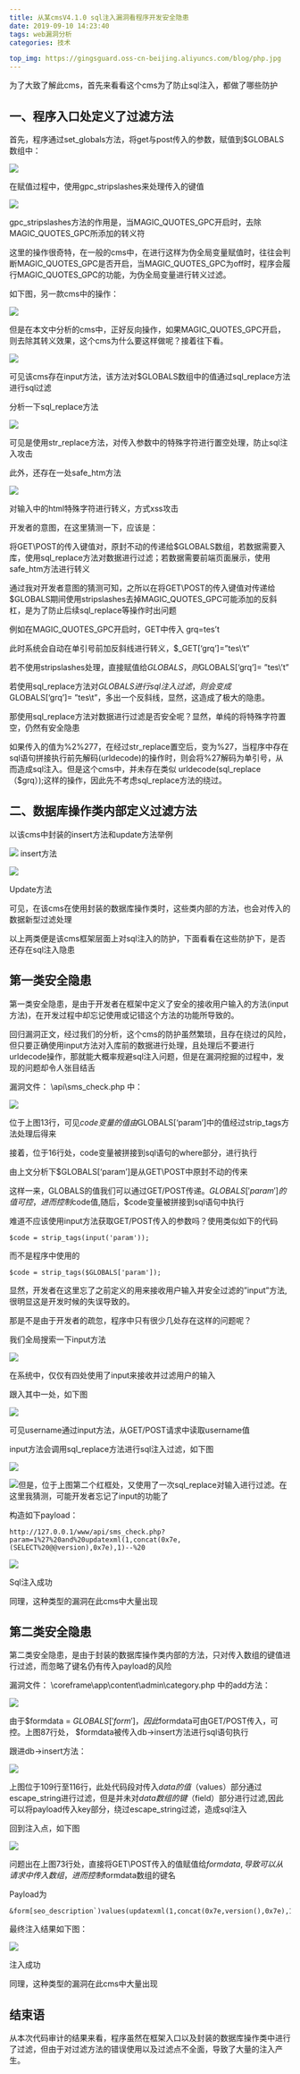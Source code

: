 ```yaml
---
title: 从某cmsV4.1.0 sql注入漏洞看程序开发安全隐患
date: 2019-09-10 14:23:40
tags: web漏洞分析
categories: 技术

top_img: https://gingsguard.oss-cn-beijing.aliyuncs.com/blog/php.jpg
---
```


为了大致了解此cms，首先来看看这个cms为了防止sql注入，都做了哪些防护

<!--more-->

## 一、程序入口处定义了过滤方法

首先，程序通过set_globals方法，将get与post传入的参数，赋值到$GLOBALS数组中：

![](https://xzfile.aliyuncs.com/media/upload/picture/20190903143634-2c709cc0-ce15-1.png)

在赋值过程中，使用gpc_stripslashes来处理传入的键值

 

![](https://xzfile.aliyuncs.com/media/upload/picture/20190903143649-351daaf2-ce15-1.png)

gpc_stripslashes方法的作用是，当MAGIC_QUOTES_GPC开启时，去除MAGIC_QUOTES_GPC所添加的转义符

 

这里的操作很奇特，在一般的cms中，在进行这样为伪全局变量赋值时，往往会判断MAGIC_QUOTES_GPC是否开启，当MAGIC_QUOTES_GPC为off时，程序会履行MAGIC_QUOTES_GPC的功能，为伪全局变量进行转义过滤。

如下图，另一款cms中的操作：

![](https://xzfile.aliyuncs.com/media/upload/picture/20190903143700-3c11e59e-ce15-1.png)

 

但是在本文中分析的cms中，正好反向操作，如果MAGIC_QUOTES_GPC开启，则去除其转义效果，这个cms为什么要这样做呢？接着往下看。

![](https://xzfile.aliyuncs.com/media/upload/picture/20190903143712-4332d9fa-ce15-1.png)

可见该cms存在input方法，该方法对$GLOBALS数组中的值通过sql_replace方法进行sql过滤

分析一下sql_replace方法

![](https://xzfile.aliyuncs.com/media/upload/picture/20190903143725-4a91ca4e-ce15-1.png)

可见是使用str_replace方法，对传入参数中的特殊字符进行置空处理，防止sql注入攻击

 

此外，还存在一处safe_htm方法

![](https://xzfile.aliyuncs.com/media/upload/picture/20190903143739-534b155a-ce15-1.png)

对输入中的html特殊字符进行转义，方式xss攻击

 

开发者的意图，在这里猜测一下，应该是：

将GET\POST的传入键值对，原封不动的传递给$GLOBALS数组，若数据需要入库，使用sql_replace方法对数据进行过滤；若数据需要前端页面展示，使用safe_htm方法进行转义

 

通过我对开发者意图的猜测可知，之所以在将GET\POST的传入键值对传递给$GLOBALS期间使用stripslashes去掉MAGIC_QUOTES_GPC可能添加的反斜杠，是为了防止后续sql_replace等操作时出问题

 

例如在MAGIC_QUOTES_GPC开启时，GET中传入 grq=tes’t

此时系统会自动在单引号前加反斜线进行转义，$_GET[‘grq’]=”tes\’t”

若不使用stripslashes处理，直接赋值给$GLOBALS，则$GLOBALS[‘grq’]= ”tes\’t”

若使用sql_replace方法对$GLOBALS进行sql注入过滤，则会变成$GLOBALS[‘grq’]= ”tes\t”，多出一个反斜线，显然，这造成了极大的隐患。

 

那使用sql_replace方法对数据进行过滤是否安全呢？显然，单纯的将特殊字符置空，仍然有安全隐患

如果传入的值为%2%277，在经过str_replace置空后，变为%27，当程序中存在sql语句拼接执行前先解码(urldecode)的操作时，则会将%27解码为单引号，从而造成sql注入。但是这个cms中，并未存在类似 urldecode(sql_replace（$grq）);这样的操作，因此先不考虑sql_replace方法的绕过。

 

## 二、数据库操作类内部定义过滤方法

以该cms中封装的insert方法和update方法举例

![](https://xzfile.aliyuncs.com/media/upload/picture/20190903143754-5c2705f8-ce15-1.png)
insert方法

 

![](https://xzfile.aliyuncs.com/media/upload/picture/20190903143808-64177b1c-ce15-1.png)

Update方法

可见，在该cms在使用封装的数据库操作类时，这些类内部的方法，也会对传入的数据新型过滤处理

 

以上两类便是该cms框架层面上对sql注入的防护，下面看看在这些防护下，是否还存在sql注入隐患

 

## 第一类安全隐患

第一类安全隐患，是由于开发者在框架中定义了安全的接收用户输入的方法(input方法)，在开发过程中却忘记使用或记错这个方法的功能所导致的。

 

回归漏洞正文，经过我们的分析，这个cms的防护虽然繁琐，且存在绕过的风险，但只要正确使用input方法对入库前的数据进行处理，且处理后不要进行urldecode操作，那就能大概率规避sql注入问题，但是在漏洞挖掘的过程中，发现的问题却令人张目结舌

 


漏洞文件： \api\sms_check.php 中：

![](https://xzfile.aliyuncs.com/media/upload/picture/20190903143823-6d5fab0e-ce15-1.png)

位于上图13行，可见$code变量的值由$GLOBALS[‘param’]中的值经过strip_tags方法处理后得来

接着，位于16行处，code变量被拼接到sql语句的where部分，进行执行

 

由上文分析下$GLOBALS[‘param’]是从GET\POST中原封不动的传来

这样一来，GLOBALS的值我们可以通过GET/POST传递。$GLOBALS['param']的值可控，进而控制$code值,随后，$code变量被拼接到sql语句中执行

 

难道不应该使用input方法获取GET/POST传入的参数吗？使用类似如下的代码

```
$code = strip_tags(input('param'));
```

而不是程序中使用的

```
$code = strip_tags($GLOBALS['param']);
```

显然，开发者在这里忘了之前定义的用来接收用户输入并安全过滤的”input”方法,很明显这是开发时候的失误导致的。

 

那是不是由于开发者的疏忽，程序中只有很少几处存在这样的问题呢？

我们全局搜索一下input方法

![](https://xzfile.aliyuncs.com/media/upload/picture/20190903143842-78e8b7ae-ce15-1.png)

在系统中，仅仅有四处使用了input来接收并过滤用户的输入

 

跟入其中一处，如下图

![](https://xzfile.aliyuncs.com/media/upload/picture/20190903143856-8145a11e-ce15-1.png)

可见username通过input方法，从GET/POST请求中读取username值

 

input方法会调用sql_replace方法进行sql注入过滤，如下图

![](https://xzfile.aliyuncs.com/media/upload/picture/20190903143908-883203d2-ce15-1.png)

 

![](https://xzfile.aliyuncs.com/media/upload/picture/20190903143921-8fcb2678-ce15-1.png)但是，位于上图第二个红框处，又使用了一次sql_replace对输入进行过滤。在这里我猜测，可能开发者忘记了input的功能了

 

构造如下payload：

```
http://127.0.0.1/www/api/sms_check.php?param=1%27%20and%20updatexml(1,concat(0x7e,(SELECT%20@@version),0x7e),1)--%20
```

![](https://xzfile.aliyuncs.com/media/upload/picture/20190903145216-5dee9598-ce17-1.png)

Sql注入成功

同理，这种类型的漏洞在此cms中大量出现

 

## 第二类安全隐患

第二类安全隐患，是由于封装的数据库操作类内部的方法，只对传入数组的键值进行过滤，而忽略了键名仍有传入payload的风险

漏洞文件： \coreframe\app\content\admin\category.php 中的add方法：

![](https://xzfile.aliyuncs.com/media/upload/picture/20190903143959-a644fe06-ce15-1.png)

由于$formdata = $GLOBALS['form']，因此$formdata可由GET/POST传入，可控。上图87行处， $formdata被传入db->insert方法进行sql语句执行

 

跟进db->insert方法：

![](https://xzfile.aliyuncs.com/media/upload/picture/20190903144014-af91e97e-ce15-1.png)

上图位于109行至116行，此处代码段对传入$data的值（$values）部分通过escape_string进行过滤，但是并未对$data数组的键（$field）部分进行过滤,因此可以将payload传入key部分，绕过escape_string过滤，造成sql注入

回到注入点，如下图

![](https://xzfile.aliyuncs.com/media/upload/picture/20190903144036-bc6a91dc-ce15-1.png)

问题出在上图73行处，直接将GET\POST传入的值赋值给$formdata,导致可以从请求中传入数组，进而控制$formdata数组的键名

 

Payload为

```
&form[seo_description`)values(updatexml(1,concat(0x7e,version(),0x7e),1))%23]=666
```

最终注入结果如下图：

![](https://xzfile.aliyuncs.com/media/upload/picture/20190903145153-506006b4-ce17-1.png)

注入成功

同理，这种类型的漏洞在此cms中大量出现

## 结束语

从本次代码审计的结果来看，程序虽然在框架入口以及封装的数据库操作类中进行了过滤，但由于对过滤方法的错误使用以及过滤点不全面，导致了大量的注入产生。